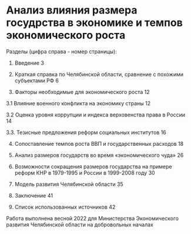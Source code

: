 # Анализ влияния размера госудрства в экономике и темпов экономического роста

Разделы (цифра справа - номер страницы):

1. Введение  3
   
2. Краткая справка по Челябинской области, сравнение с похожими субъектами РФ  6
   
3. Факторы необходимые для экономического роста  12
   
3.1 Влияние военного конфликта на экономику страны  12

3.2 Оценка уровня коррупции и индекса верховенства права в России  14

3.3. Тезисные предложения реформ социальных институтов 16

4. Сопоставление темпов роста ВВП и государственных расходов  18

5. Анализ размеров государств во время «экономического чуда»  26

6. Возможности сокращения размеров государства на примере реформ КНР в 1979-1995 и России в 1999-2008 году  30

7. Модель развития Челябинской области  35
    
8. Заключение  41

9. Список использованных источников  42

Работа выполнена весной 2022 для Министерства Экономического развития Челябинской области на добровольных началах
